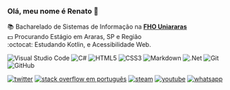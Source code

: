 ### Olá, meu nome é Renato 👋

:books: Bacharelado de Sistemas de Informação na **[FHO Uniararas](http://www.uniararas.br/)** <br>
:dollar: Procurando Estágio em Araras, SP e Região <br>
:octocat: Estudando Kotlin, e Acessibilidade Web. <br>

<img alt="Visual Studio Code" src="https://img.shields.io/badge/VisualStudioCode-0078d7.svg?style=flat&logo=visual-studio-code&logoColor=white"/> <img alt="C#" src="https://img.shields.io/badge/c%23-%23239120.svg?style=flat&logo=c-sharp&logoColor=white"/>
<img alt="HTML5" src="https://img.shields.io/badge/html5-%23E34F26.svg?style=flat&logo=html5&logoColor=white"/>
<img alt="CSS3" src="https://img.shields.io/badge/css3-%231572B6.svg?style=flat&logo=css3&logoColor=white"/>
<img alt="Markdown" src="https://img.shields.io/badge/markdown-%23000000.svg?style=flat&logo=markdown&logoColor=white"/>
<img alt=".Net" src="https://img.shields.io/badge/.NET-5C2D91?style=flat&logo=.net&logoColor=white"/>
<img alt="Git" src="https://img.shields.io/badge/git-%23F05033.svg?style=flat&logo=git&logoColor=white"/>
<img alt="GitHub" src="https://img.shields.io/badge/github-%23121011.svg?style=flat&logo=github&logoColor=white"/>

[![twitter](https://aleen42.github.io/badges/src/twitter.svg)](https://www.twitter.com/renatocfrancisc)
[![stack overflow em português](https://badges.aleen42.com/src/stackoverflow.svg)](https://pt.stackoverflow.com/users/178890/renato-c-francisco?tab=profile)
[![steam](https://aleen42.github.io/badges/src/steam.svg)](https://steamcommunity.com/id/renatocf/) 
[![youtube](https://badges.aleen42.com/src/youtube.svg)](https://www.youtube.com/channel/UC1x-jNGxQytvdzN4_prewZA)
[![whatsapp](https://badges.aleen42.com/src/whatsapp.svg)](https://api.whatsapp.com/send?phone=5519989313476)
